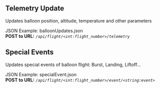 ## Telemetry Update
Updates balloon position, altitude, temperature and other parameters  

JSON Example: balloonUpdates.json  
**POST to URL:** *`/api/flight/<int:flight_number>/telemetry`*

## Special Events
Updates special events of balloon flight: Burst, Landing, Liftoff...  

JSON Example: specialEvent.json  
**POST to URL:** *`/api/flight/<int:flight_number>/event/<string:event>`*
